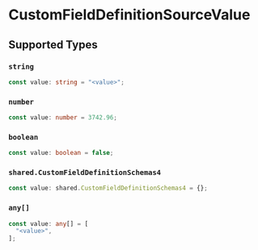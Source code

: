 # CustomFieldDefinitionSourceValue


## Supported Types

### `string`

```typescript
const value: string = "<value>";
```

### `number`

```typescript
const value: number = 3742.96;
```

### `boolean`

```typescript
const value: boolean = false;
```

### `shared.CustomFieldDefinitionSchemas4`

```typescript
const value: shared.CustomFieldDefinitionSchemas4 = {};
```

### `any[]`

```typescript
const value: any[] = [
  "<value>",
];
```

